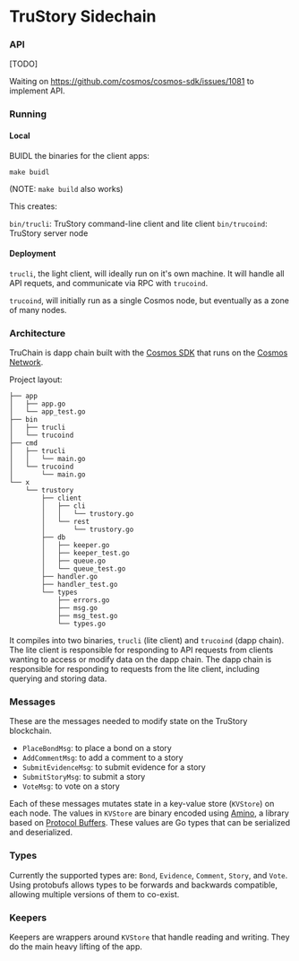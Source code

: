 # TruStory Sidechain

### API

[TODO]

Waiting on https://github.com/cosmos/cosmos-sdk/issues/1081 to implement API.

### Running

#### Local

BUIDL the binaries for the client apps:

`make buidl`

(NOTE: `make build` also works)

This creates:

`bin/trucli`: TruStory command-line client and lite client
`bin/trucoind`: TruStory server node

#### Deployment

`trucli`, the light client, will ideally run on it's own machine. It will handle all
API requets, and communicate via RPC with `trucoind`.

`trucoind`, will initially run as a single Cosmos node, but eventually as a zone of many nodes.


### Architecture

TruChain is dapp chain built with the [Cosmos SDK](https://cosmos.network/sdk) that runs on the [Cosmos Network](https://cosmos.network).

Project layout:

```
├── app
│   ├── app.go
│   └── app_test.go
├── bin
│   ├── trucli
│   └── trucoind
├── cmd
│   ├── trucli
│   │   └── main.go
│   └── trucoind
│       └── main.go
└── x
    └── trustory
        ├── client
        │   ├── cli
        │   │   └── trustory.go
        │   └── rest
        │       └── trustory.go
        ├── db
        │   ├── keeper.go
        │   ├── keeper_test.go
        │   ├── queue.go
        │   └── queue_test.go
        ├── handler.go
        ├── handler_test.go
        └── types
            ├── errors.go
            ├── msg.go
            ├── msg_test.go
            └── types.go
```

It compiles into two binaries, `trucli` (lite client) and `trucoind` (dapp chain). The lite client is responsible for responding to API requests from clients wanting to access or modify data on the dapp chain. The dapp chain is responsible for responding to requests from the lite client, including querying and storing data.

### Messages

These are the messages needed to modify state on the TruStory blockchain.

- `PlaceBondMsg`: to place a bond on a story
- `AddCommentMsg`: to add a comment to a story
- `SubmitEvidenceMsg`: to submit evidence for a story
- `SubmitStoryMsg`: to submit a story
- `VoteMsg`: to vote on a story

Each of these messages mutates state in a key-value store (`KVStore`) on each node. The values in `KVStore` are binary encoded using [Amino](https://github.com/tendermint/go-amino), a library based on [Protocol Buffers](https://developers.google.com/protocol-buffers/). These values are Go types that can be serialized and deserialized.

### Types

Currently the supported types are: `Bond`, `Evidence`, `Comment`, `Story`, and `Vote`. Using protobufs allows types to be forwards and backwards compatible, allowing multiple versions of them to co-exist.

### Keepers

Keepers are wrappers around `KVStore` that handle reading and writing. They do the main heavy lifting of the app.
